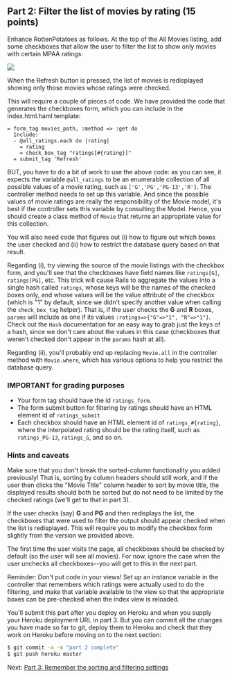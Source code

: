 ## Part 2: Filter the list of movies by rating (15 points)

Enhance RottenPotatoes as follows. At the top of the All Movies listing,
add some checkboxes that allow the user to filter the list to show only
movies with certain MPAA ratings: 

![](https://github.com/saasbook/hw-rails-intro/blob/master/filter-screenshot.png)

When the Refresh button is pressed, the list of movies is redisplayed
showing only those movies whose ratings were checked. 

This will require a couple of pieces of code. We have provided the code
that generates the checkboxes form, which you can include in the
index.html.haml template: 

```
= form_tag movies_path, :method => :get do
  Include:
  - @all_ratings.each do |rating|
    = rating
    = check_box_tag "ratings[#{rating}]"
  = submit_tag 'Refresh'
```

BUT, you have to do a bit of work to use the above code: as you can see,
it expects the variable `@all_ratings` to be an enumerable collection of
all possible values of a movie rating, such as
`['G','PG','PG-13','R']`. The controller method needs to set up this
variable. And since the possible values of movie ratings are really the
responsibility of the Movie model, it's best if the controller sets this
variable by consulting the Model. Hence, you should create a class
method of `Movie` that returns an appropriate value for this collection. 

You will also need code that figures out (i) how to figure out which
boxes the user checked and (ii) how to restrict the database query based
on that result.  

Regarding (i), try viewing the source of the movie listings with the
checkbox form, and you'll see that the checkboxes have field names like
`ratings[G]`, `ratings[PG]`, etc. This trick will cause Rails to aggregate
the values into a single hash called `ratings`, whose keys will be the
names of the checked boxes only, and whose values will be the value
attribute of the checkbox (which is "1" by default, since we didn't
specify another value when calling the `check_box_tag` helper). That is,
if the user checks the **G** and **R** boxes, `params` will include as one if
its values `:ratings=>{"G"=>"1", "R"=>"1"}`. Check out the `Hash`
documentation for an easy way to grab just the keys of a hash, since we
don't care about the values in this case (checkboxes that weren't
checked don't appear in the `params` hash at all).

Regarding (ii), you'll probably end up replacing `Movie.all` in the
controller method with `Movie.where`, which has various options to help you
restrict the database query. 

### IMPORTANT for grading purposes

* Your form tag should have the id `ratings_form`.
* The form submit button for filtering by ratings should have an HTML
element id of `ratings_submit` 
* Each checkbox should have an HTML element id of `ratings_#{rating}`,
where the interpolated rating should be the rating itself, such as
`ratings_PG-13`, `ratings_G`, and so on.

### Hints and caveats

Make sure that you don't break the sorted-column functionality you added
previously! That is, sorting by column headers should still work, and if
the user then clicks the "Movie Title" column header to sort by movie
title, the displayed results should both be sorted but do not need to be
limited by the checked ratings (we'll get to that in part 3). 

If the user checks (say) **G** and **PG** and then redisplays the list, the
checkboxes that were used to filter the output should appear checked
when the list is redisplayed. This will require you to modify the
checkbox form slightly from the version we provided above. 

The first time the user visits the page, all checkboxes should be
checked by default (so the user will see all movies). For now, ignore
the case when the user unchecks all checkboxes--you will get to this in
the next part. 

Reminder: Don't put code in your views! Set up an instance
variable in the controller that remembers which ratings were actually
used to do the filtering, and make that variable available to the view
so that the appropriate boxes can be pre-checked when the index view is
reloaded. 

You'll submit this part after you deploy on Heroku and when you supply
your Heroku deployment URL in part 3.  But you can commit all the
changes you have made so far to git, deploy them to Heroku and check
that they work on Heroku before moving on to the next section:

```sh
$ git commit -a -m "part 2 complete"
$ git push heroku master
```

Next: [Part 3: Remember the sorting and filtering settings](part_3.md)
